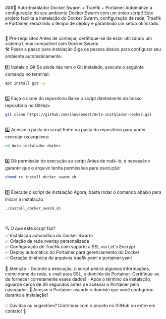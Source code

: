 ###🚀 Auto-Instalador Docker Swarm + Traefik + Portainer
Automatize a configuração do seu ambiente Docker Swarm com um único script! Este projeto facilita a instalação do Docker Swarm, configuração de rede, Traefik e Portainer, reduzindo o tempo de deploy e garantindo um setup otimizado.

<br>
📌 Pré-requisitos
Antes de começar, certifique-se de estar utilizando um sistema Linux compatível com Docker Swarm.

<br>
🛠️ Passo a passo para instalação
Siga os passos abaixo para configurar seu ambiente automaticamente.

<br>
<br>
1️⃣ Instale o Git
Se ainda não tem o Git instalado, execute o seguinte comando no terminal:

```bash
apt install git -y
```

<br>
2️⃣ Faça o clone do repositório
Baixe o script diretamente do nosso repositório no GitHub:

```bash
git clone https://github.com/inovaboost/Auto-instalador-docker.git
```

<br>
3️⃣ Acesse a pasta do script
Entre na pasta do repositório para poder executar os arquivos:

```bash
cd Auto-instalador-docker
```

<br>
4️⃣ Dê permissão de execução ao script
Antes de rodá-lo, é necessário garantir que o arquivo tenha permissões para execução:

```bash
chmod +x install_docker_swarm.sh
```

<br>
5️⃣ Execute o script de instalação
Agora, basta rodar o comando abaixo para iniciar a instalação:

```bash
./install_docker_swarm.sh
```

<br>
<br>
🔍 O que este script faz?
<br>✅ Instalação automática do Docker Swarm
<br>✅ Criação de rede overlay personalizada
<br>✅ Configuração do Traefik com suporte a SSL via Let's Encrypt
<br>✅ Deploy automático do Portainer para gerenciamento do Docker
<br>✅ Geração dinâmica de arquivos traefik.yaml e portainer.yaml

<br>
<br>
📢 Atenção
- Durante a execução, o script pedirá algumas informações, como nome da rede, e-mail para SSL, e domínio do Portainer. Certifique-se de fornecer corretamente esses dados!
- Após o término da instalação, aguarde cerca de 30 segundos antes de acessar o Portainer pelo navegador.
🔗 Acesse o Portainer usando o domínio que você configurou durante a instalação!

<br>
<br>
💡 Dúvidas ou sugestões?
Contribua com o projeto no GitHub ou entre em contato! 🚀

